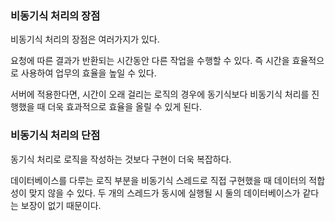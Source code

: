 ### 비동기식 처리의 장점

비동기식 처리의 장점은 여러가지가 있다.

요청에 따른 결과가 반환되는 시간동안 다른 작업을 수행할 수 있다. 즉 시간을 효율적으로 사용하여 업무의 효율을 높일 수 있다.

서버에 적용한다면, 시간이 오래 걸리는 로직의 경우에 동기식보다 비동기식 처리를 진행했을 때 더욱 효과적으로 효율을 올릴 수 있게 된다.

### 비동기식 처리의 단점

동기식 처리로 로직을 작성하는 것보다 구현이 더욱 복잡하다.

데이터베이스를 다루는 로직 부분을 비동기식 스레드로 직접 구현했을 때 데이터의 적합성이 맞지 않을 수 있다. 두 개의 스레드가 동시에 실행될 시 둘의 데이터베이스가 같다는 보장이 없기 때문이다.